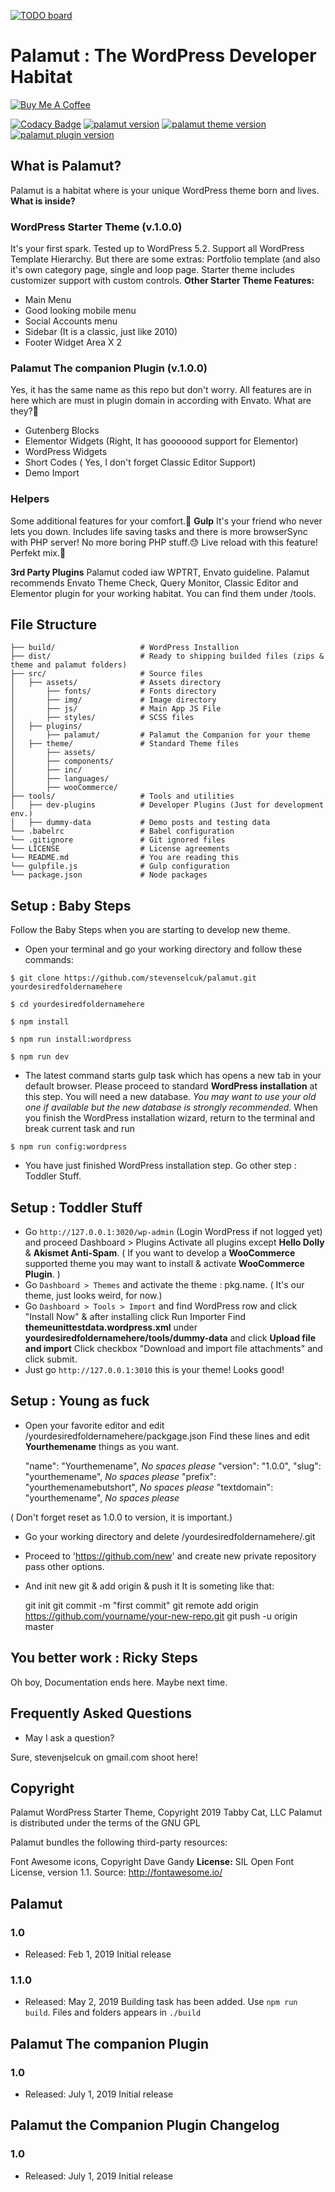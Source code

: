 [![TODO board](https://imdone.io/api/1.0/projects/5d0d2ddbca642f04f5a40896/badge)](https://imdone.io/app#/board/stevenselcuk/palamut)

# Palamut : The WordPress Developer Habitat
[![Buy Me A Coffee](https://bmc-cdn.nyc3.digitaloceanspaces.com/BMC-button-images/custom_images/orange_img.png)](https://www.buymeacoffee.com/stevenselcuk)


[![Codacy Badge](https://api.codacy.com/project/badge/Grade/b33f52710a25481cad1c777042789f7a)](https://app.codacy.com/app/stevenjselcuk/palamut?utm_source=github.com&utm_medium=referral&utm_content=stevenselcuk/palamut&utm_campaign=Badge_Grade_Dashboard)
[![palamut version](https://img.shields.io/badge/habitat-1.0.9-blue.svg)](https://img.shields.io/badge/habitat-1.0.9-blue.svg)
[![palamut theme version](https://img.shields.io/badge/theme-1.0.0-brightgreen.svg)](https://img.shields.io/badge/theme-1.0.0-brightgreen.svg)
[![palamut plugin version](https://img.shields.io/badge/plugin-1.0.0-brightgreen.svg)](https://img.shields.io/badge/plugin-1.0.0-brightgreen.svg)

## What is Palamut?

Palamut is a habitat where is your unique WordPress theme born and lives. 
**What is inside?**

### WordPress Starter Theme (v.1.0.0)
It's your first spark. Tested up to WordPress 5.2. Support all WordPress Template Hierarchy. But there are some extras: Portfolio template (and also it's own category page, single and loop page. Starter theme includes customizer support with custom controls.
**Other Starter Theme Features:**
- Main Menu
- Good looking mobile menu
- Social Accounts menu
- Sidebar (It is a classic, just  like 2010)
- Footer Widget Area X 2

### Palamut The companion Plugin (v.1.0.0)
Yes, it has the same name as this repo but don't worry. All features are in here which are must in plugin domain in according with Envato. What are they?🤔
- Gutenberg Blocks
- Elementor Widgets (Right, It has gooooood support for Elementor)
- WordPress Widgets
- Short Codes ( Yes, I don't forget Classic Editor Support)
- Demo Import

### Helpers
Some additional features for your comfort.👐
**Gulp**
It's your friend who never lets you down. Includes life saving tasks and there is more browserSync with PHP server! No more boring PHP stuff.😓 Live reload with this feature! Perfekt mix.🍔

**3rd Party Plugins**
Palamut coded iaw WPTRT, Envato guideline. Palamut recommends Envato Theme Check, Query Monitor, Classic Editor and Elementor plugin for your working habitat. You can find them under /tools. 

## File Structure
    
    ├── build/                   # WordPress Installion
    ├── dist/                    # Ready to shipping builded files (zips & theme and palamut folders)
    ├── src/                     # Source files
    │   ├── assets/              # Assets directory
    │       ├── fonts/           # Fonts directory
    │       ├── img/             # Image directory
    │       ├── js/              # Main App JS File
    │       ├── styles/          # SCSS files
    │   ├── plugins/             
    │       ├── palamut/         # Palamut the Companion for your theme
    │   ├── theme/               # Standard Theme files
    │       ├── assets/ 
    │       ├── components/
    │       ├── inc/ 
    │       ├── languages/ 
    │       ├── wooCommerce/ 
    ├── tools/                   # Tools and utilities
    │   ├── dev-plugins          # Developer Plugins (Just for development env.)
    │   ├── dummy-data           # Demo posts and testing data
    └── .babelrc                 # Babel configuration
    └── .gitignore               # Git ignored files
    └── LICENSE                  # License agreements
    └── README.md                # You are reading this
    └── gulpfile.js              # Gulp configuration
    └── package.json             # Node packages


## Setup : Baby Steps

Follow the Baby Steps when you are starting to develop new theme.

* Open your terminal and go your working directory and follow these commands:
 
`$ git clone https://github.com/stevenselcuk/palamut.git yourdesiredfoldernamehere`

`$ cd yourdesiredfoldernamehere`

`$ npm install`

`$ npm run install:wordpress`

`$ npm run dev`

* The latest command starts gulp task which has opens a new tab in your default browser. Please proceed to standard **WordPress installation** at this step.
You will need a new database. *You may want to use your old one if available but the new database is strongly recommended.*
When you finish the WordPress installation wizard, return to the terminal and break current task and run 

`$ npm run config:wordpress`


* You have just finished WordPress installation step. Go other step : Toddler Stuff.

## Setup : Toddler Stuff

* Go `http://127.0.0.1:3020/wp-admin` (Login WordPress if not logged yet) and proceed Dashboard > Plugins Activate all plugins except **Hello Dolly** & **Akismet Anti-Spam**.
  ( If you want to develop a **WooCommerce** supported theme you may want to install & activate **WooCommerce Plugin**. )
* Go `Dashboard > Themes` and activate the theme : pkg.name.
 ( It's our theme, just looks weird, for now.)
* Go `Dashboard > Tools > Import` and find WordPress row and click "Install Now" & after installing click Run Importer 
Find **themeunittestdata.wordpress.xml** under **yourdesiredfoldernamehere/tools/dummy-data** and click **Upload file and import**
Click checkbox "Download and import file attachments" and click submit.
* Just go `http://127.0.0.1:3010` this is your theme! Looks good!

## Setup : Young as fuck

* Open your favorite editor and edit /yourdesiredfoldernamehere/packgage.json
Find these lines and edit **Yourthemename** things as you want. 

    "name": "Yourthemename", *No spaces please*
    "version": "1.0.0",
    "slug": "yourthemename", *No spaces please*
    "prefix": "yourthemenamebutshort", *No spaces please*
    "textdomain": "yourthemename", *No spaces please*

( Don't forget reset as 1.0.0 to version, it is important.)
* Go your working directory and delete /yourdesiredfoldernamehere/.git
* Proceed to 'https://github.com/new' and create new private repository pass other options.
* And init new git & add origin & push it It is someting like that: 

    git init
    git commit -m "first commit"
    git remote add origin https://github.com/yourname/your-new-repo.git
    git push -u origin master

## You better work : Ricky Steps
Oh boy, Documentation ends here. Maybe next time.


## Frequently Asked Questions

* May I ask a question?
 
Sure, stevenjselcuk on gmail.com shoot here!


## Copyright

Palamut WordPress Starter Theme, Copyright 2019 Tabby Cat, LLC
Palamut is distributed under the terms of the GNU GPL

Palamut bundles the following third-party resources:

Font Awesome icons, Copyright Dave Gandy
**License:** SIL Open Font License, version 1.1.
Source: http://fontawesome.io/

## Palamut

### 1.0
* Released: Feb 1, 2019
Initial release
### 1.1.0
* Released: May 2, 2019
Building task has been added.  Use `npm run build`. Files and folders appears in `./build`


## Palamut The companion Plugin

### 1.0
* Released: July 1, 2019
Initial release

## Palamut the Companion Plugin Changelog

### 1.0
* Released: July 1, 2019
Initial release

